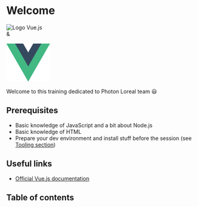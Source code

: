 # Welcome

<div class="center">

<img alt="Logo Vue.js" src="https://ok6static.oktacdn.com/fs/bco/1/fs0kgf53tqIYMzXG42p7" height="100" />
<div>&</div> <br />
<img alt="Logo Vue.js" src="./assets/vue.svg" height="100" />

Welcome to this training dedicated to Photon Loreal team :smiley:

</div>

## Prerequisites

- Basic knowledge of JavaScript and a bit about Node.js
- Basic knowledge of HTML
- Prepare your dev environment and install stuff before the session (see [Tooling section](tooling))

## Useful links

- [Official Vue.js documentation](https://vuejs.org/v2/guide/)

## Table of contents

<GlobalTableOfContents />